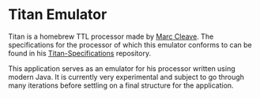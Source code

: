 # Titan Emulator

Titan is a homebrew TTL processor made by [Marc Cleave](http://marc.cleave.me.uk/cpu/). The specifications for the processor of which this emulator conforms to can be found in his [Titan-Specifications](https://github.com/bootnecklad/Titan-Specifications) repository.

This application serves as an emulator for his processor written using modern Java. It is currently very experimental and subject to go through many iterations before settling on a final structure for the application.